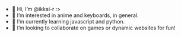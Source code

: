 - 👋 Hi, I’m @ikkai-r :>
- 👀 I’m interested in anime and keyboards, in general.
- 🌱 I’m currently learning javascript and python.
- 💞️ I’m looking to collaborate on games or dynamic websites for fun!


